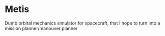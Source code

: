 # Metis
Dumb orbital mechanics simulator for spacecraft, that I hope to turn into a mission planner/manouver planner
